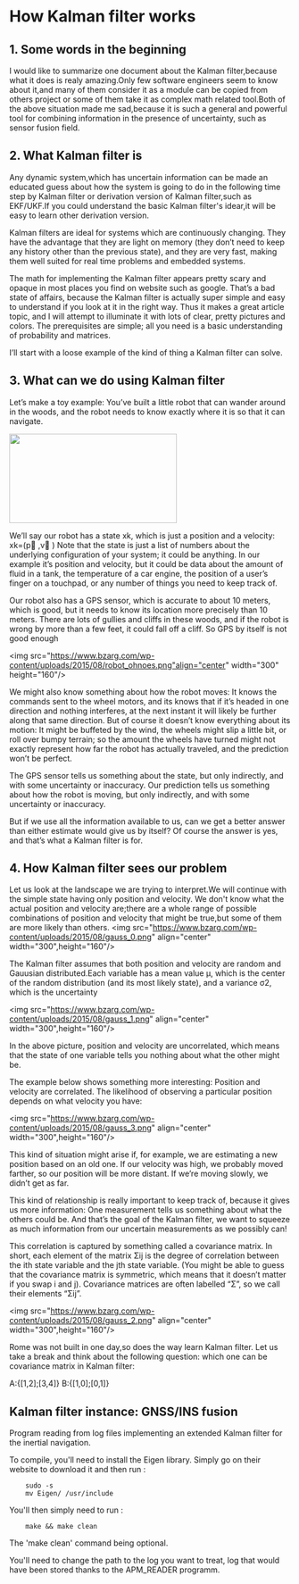 # How Kalman filter works

## 1. Some words in the beginning
I would like to summarize one document about the Kalman filter,because what it does is realy amazing.Only few software engineers seem to know about it,and many of them consider it as a module can be copied from others project or some of them take it as complex math related tool.Both of the above situation made me sad,because it is such a general and powerful tool for combining information in the presence of uncertainty, such as sensor fusion field.

## 2. What Kalman filter is
Any dynamic system,which has uncertain information can be made an educated guess about how the system is going to do in the following time step by Kalman filter or derivation version of Kalman filter,such as EKF/UKF.If you could understand the basic Kalman filter's idear,it will be easy to learn other derivation version.

Kalman filters are ideal for systems which are continuously changing. They have the advantage that they are light on memory (they don’t need to keep any history other than the previous state), and they are very fast, making them well suited for real time problems and embedded systems.

The math for implementing the Kalman filter appears pretty scary and opaque in most places you find on website such as google. That’s a bad state of affairs, because the Kalman filter is actually super simple and easy to understand if you look at it in the right way. Thus it makes a great article topic, and I will attempt to illuminate it with lots of clear, pretty pictures and colors. The prerequisites are simple; all you need is a basic understanding of probability and matrices.

I’ll start with a loose example of the kind of thing a Kalman filter can solve.

## 3. What can we do using Kalman filter
Let’s make a toy example: You’ve built a little robot that can wander around in the woods, and the robot needs to know exactly where it is so that it can navigate.

<img src="https://www.bzarg.com/wp-content/uploads/2015/08/robot_forest-300x160.png" width="300" height="160" align="center"/>

We’ll say our robot has a state xk, which is just a position and a velocity:
    xk=(p⃗ ,v⃗ )
Note that the state is just a list of numbers about the underlying configuration of your system; it could be anything. In our example it’s position and velocity, but it could be data about the amount of fluid in a tank, the temperature of a car engine, the position of a user’s finger on a touchpad, or any number of things you need to keep track of.

Our robot also has a GPS sensor, which is accurate to about 10 meters, which is good, but it needs to know its location more precisely than 10 meters. There are lots of gullies and cliffs in these woods, and if the robot is wrong by more than a few feet, it could fall off a cliff. So GPS by itself is not good enough

<img src="https://www.bzarg.com/wp-content/uploads/2015/08/robot_ohnoes.png"align="center" width="300" height="160"/>

We might also know something about how the robot moves: It knows the commands sent to the wheel motors, and its knows that if it’s headed in one direction and nothing interferes, at the next instant it will likely be further along that same direction. But of course it doesn’t know everything about its motion: It might be buffeted by the wind, the wheels might slip a little bit, or roll over bumpy terrain; so the amount the wheels have turned might not exactly represent how far the robot has actually traveled, and the prediction won’t be perfect.

The GPS sensor tells us something about the state, but only indirectly, and with some uncertainty or inaccuracy. Our prediction tells us something about how the robot is moving, but only indirectly, and with some uncertainty or inaccuracy.

But if we use all the information available to us, can we get a better answer than either estimate would give us by itself? Of course the answer is yes, and that’s what a Kalman filter is for.

## 4. How Kalman filter sees our problem

Let us look at the landscape we are trying to interpret.We will continue with the simple state having only position and velocity.
We don't know what the actual position and velocity are;there are a whole range of possible combinations of position and velocity that might be true,but some of them are more likely than others.
<img src="https://www.bzarg.com/wp-content/uploads/2015/08/gauss_0.png" align="center" width="300",height="160"/>

The Kalman filter assumes that both position and velocity are random and Gauusian distributed.Each variable has a mean value μ, which is the center of the random distribution (and its most likely state), and a variance σ2, which is the uncertainty

<img src="https://www.bzarg.com/wp-content/uploads/2015/08/gauss_1.png" align="center" width="300",height="160"/>

In the above picture, position and velocity are uncorrelated, which means that the state of one variable tells you nothing about what the other might be.

The example below shows something more interesting: Position and velocity are correlated. The likelihood of observing a particular position depends on what velocity you have:

<img src="https://www.bzarg.com/wp-content/uploads/2015/08/gauss_3.png" align="center" width="300",height="160"/>

This kind of situation might arise if, for example, we are estimating a new position based on an old one. If our velocity was high, we probably moved farther, so our position will be more distant. If we’re moving slowly, we didn’t get as far.

This kind of relationship is really important to keep track of, because it gives us more information: One measurement tells us something about what the others could be. And that’s the goal of the Kalman filter, we want to squeeze as much information from our uncertain measurements as we possibly can!

This correlation is captured by something called a covariance matrix. In short, each element of the matrix Σij is the degree of correlation between the ith state variable and the jth state variable. (You might be able to guess that the covariance matrix is symmetric, which means that it doesn’t matter if you swap i and j). Covariance matrices are often labelled “Σ”, so we call their elements “Σij”.

<img src="https://www.bzarg.com/wp-content/uploads/2015/08/gauss_2.png" align="center" width="300",height="160"/>

Rome was not built in one day,so does the way learn Kalman filter.
Let us take a break and think about the following question:
which one can be covariance matrix in Kalman filter:

A:{[1,2];[3,4]} 
B:{[1,0];[0,1]}

## Kalman filter instance: GNSS/INS fusion


Program reading from log files implementing an extended Kalman filter for the inertial navigation.

To compile, you'll need to install the Eigen library. Simply go on their website to download it and then run : 

        sudo -s
        mv Eigen/ /usr/include


You'll then simply need to run : 

        make && make clean 

The 'make clean' command being optional. 

You'll need to change the path to the log you want to treat, log that would have been stored thanks to the APM_READER programm. 

